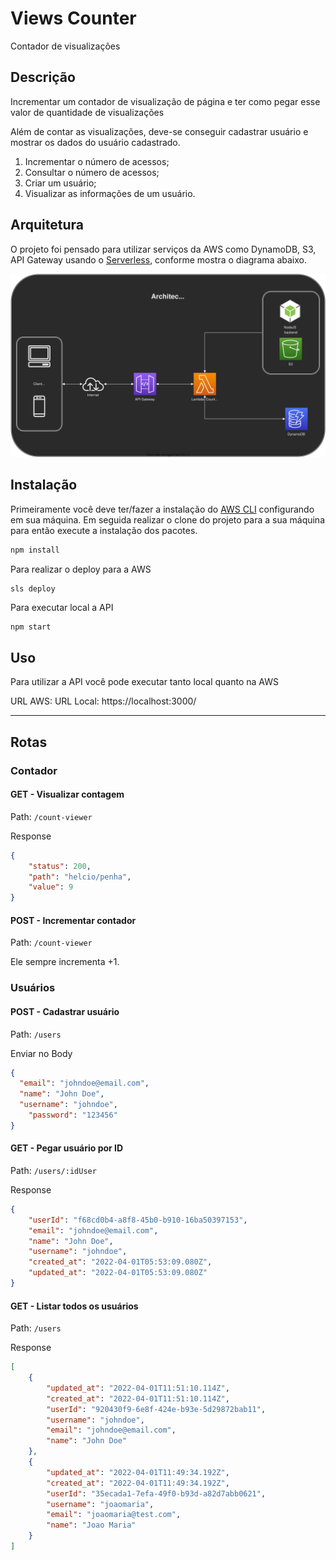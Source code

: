 # Views Counter
Contador de visualizações

## Descrição
Incrementar um contador de visualização de página e ter como pegar esse valor de quantidade de visualizações

Além de contar as visualizações, deve-se conseguir cadastrar usuário e mostrar os dados do usuário cadastrado.

1. Incrementar o número de acessos;
2. Consultar o número de acessos;
3. Criar um usuário;
4. Visualizar as informações de um usuário.

## Arquitetura
O projeto foi pensado para utilizar serviços da AWS como DynamoDB, S3, API Gateway usando o [Serverless](https://www.serverless.com/), conforme mostra o diagrama abaixo.

![](./diagrams/serverless-architecture.drawio.svg)

## Instalação
Primeiramente você deve ter/fazer a instalação do [AWS CLI](https://aws.amazon.com/cli/) configurando em sua máquina. Em seguida realizar o clone do projeto para a sua máquina para então execute a instalação dos pacotes.
```bash
npm install
```

Para realizar o deploy para a AWS
```bash
sls deploy
```

Para executar local a API
```
npm start
```

## Uso
Para utilizar a API você pode executar tanto local quanto na AWS

URL AWS: 
URL Local: https://localhost:3000/

---

## Rotas

### Contador
#### GET - Visualizar contagem
Path: `/count-viewer`

Response
```json
{
	"status": 200,
	"path": "helcio/penha",
	"value": 9
}
```

#### POST - Incrementar contador
Path: `/count-viewer`

Ele sempre incrementa +1.


### Usuários
#### POST - Cadastrar usuário
Path: `/users`

Enviar no Body
```json
{
  "email": "johndoe@email.com",
  "name": "John Doe",
  "username": "johndoe",
	"password": "123456"
}
```

#### GET - Pegar usuário por ID
Path: `/users/:idUser`

Response
```json
{
	"userId": "f68cd0b4-a8f8-45b0-b910-16ba50397153",
	"email": "johndoe@email.com",
	"name": "John Doe",
	"username": "johndoe",
	"created_at": "2022-04-01T05:53:09.080Z",
	"updated_at": "2022-04-01T05:53:09.080Z"
}
```

#### GET - Listar todos os usuários
Path: `/users`

Response
```json
[
	{
		"updated_at": "2022-04-01T11:51:10.114Z",
		"created_at": "2022-04-01T11:51:10.114Z",
		"userId": "920430f9-6e8f-424e-b93e-5d29872bab11",
		"username": "johndoe",
		"email": "johndoe@email.com",
		"name": "John Doe"
	},
	{
		"updated_at": "2022-04-01T11:49:34.192Z",
		"created_at": "2022-04-01T11:49:34.192Z",
		"userId": "35ecada1-7efa-49f0-b93d-a82d7abb0621",
		"username": "joaomaria",
		"email": "joaomaria@test.com",
		"name": "Joao Maria"
	}
]
```